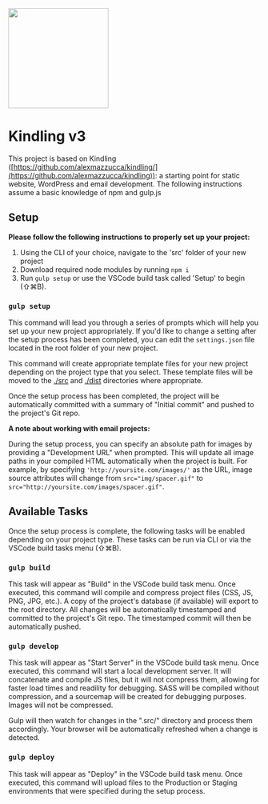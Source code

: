 <img src="https://user-images.githubusercontent.com/333020/69454644-a2dbdd80-0d34-11ea-8463-2c6b3337e277.png" width="200" height="200">

# Kindling v3

This project is based on Kindling ([https://github.com/alexmazzucca/kindling/](https://github.com/alexmazzucca/kindling)): a starting point for static website, WordPress and email development. The following instructions assume a basic knowledge of npm and gulp.js
  
## Setup

**Please follow the following instructions to properly set up your project:**

  1. Using the CLI of your choice, navigate to the 'src' folder of your new project
  2. Download required node modules by running `npm i`
  3. Run `gulp setup` or use the VSCode build task called 'Setup' to begin (⇧⌘B).

### `gulp setup`

This command will lead you through a series of prompts which will help you set up your new project appropriately. If you'd like to change a setting after the setup process has been completed, you can edit the `settings.json` file located in the root folder of your new project.

This command will create appropriate template files for your new project depending on the project type that you select. These template files will be moved to the [./src](/src) and [./dist](/dist) directories where appropriate.

Once the setup process has been completed, the project will be automatically committed with a summary of "Initial commit" and pushed to the project's Git repo.

**A note about working with email projects:**

During the setup process, you can specify an absolute path for images by providing a "Development URL" when prompted. This will update all image paths in your compiled HTML automatically when the project is built. For example, by specifying `'http://yoursite.com/images/'` as the URL, image source attributes will change from `src="img/spacer.gif"` to `src="http://yoursite.com/images/spacer.gif"`.
  
## Available Tasks

Once the setup process is complete, the following tasks will be enabled depending on your project type. These tasks can be run via CLI or via the VSCode build tasks menu (⇧⌘B).

### `gulp build`

This task will appear as "Build" in the VSCode build task menu. Once executed, this command will compile and compress project files (CSS, JS, PNG, JPG, etc.). A copy of the project's database (if available) will export to the root directory. All changes will be automatically timestamped and committed to the project's Git repo. The timestamped commit will then be automatically pushed.

### `gulp develop`

This task will appear as "Start Server" in the VSCode build task menu. Once executed, this command will start a local development server. It will concatenate and compile JS files, but it will not compress them, allowing for faster load times and readility for debugging. SASS will be compiled without compression, and a sourcemap will be created for debugging purposes. Images will not be compressed.

Gulp will then watch for changes in the ".src/" directory and process them accordingly. Your browser will be automatically refreshed when a change is detected.

### `gulp deploy`

This task will appear as "Deploy" in the VSCode build task menu. Once executed, this command will upload files to the Production or Staging environments that were specified during the setup process.
